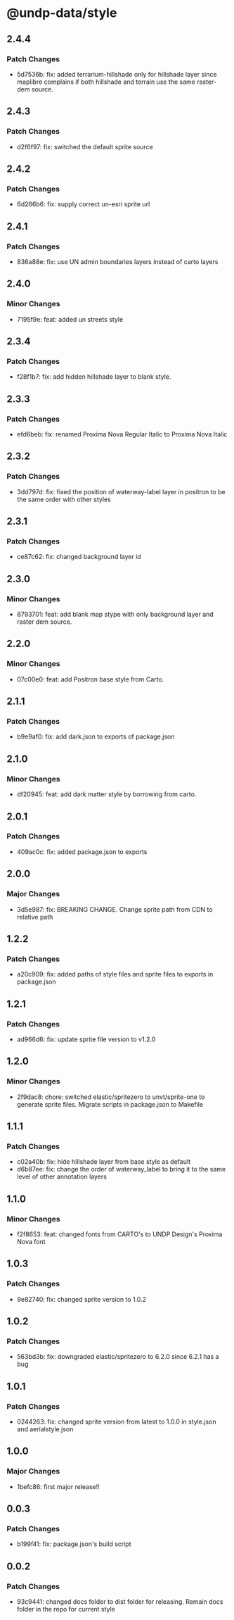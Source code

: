 # @undp-data/style

## 2.4.4

### Patch Changes

- 5d7536b: fix: added terrarium-hillshade only for hillshade layer since maplibre complains if both hillshade and terrain use the same raster-dem source.

## 2.4.3

### Patch Changes

- d2f6f97: fix: switched the default sprite source

## 2.4.2

### Patch Changes

- 6d266b6: fix: supply correct un-esri sprite url

## 2.4.1

### Patch Changes

- 836a88e: fix: use UN admin boundaries layers instead of carto layers

## 2.4.0

### Minor Changes

- 7195f9e: feat: added un streets style

## 2.3.4

### Patch Changes

- f28f1b7: fix: add hidden hillshade layer to blank style.

## 2.3.3

### Patch Changes

- efd6beb: fix: renamed Proxima Nova Regular Italic to Proxima Nova Italic

## 2.3.2

### Patch Changes

- 3dd797d: fix: fixed the position of waterway-label layer in positron to be the same order with other styles

## 2.3.1

### Patch Changes

- ce87c62: fix: changed background layer id

## 2.3.0

### Minor Changes

- 8793701: feat: add blank map stype with only background layer and raster dem source.

## 2.2.0

### Minor Changes

- 07c00e0: feat: add Positron base style from Carto.

## 2.1.1

### Patch Changes

- b9e9af0: fix: add dark.json to exports of package.json

## 2.1.0

### Minor Changes

- df20945: feat: add dark matter style by borrowing from carto.

## 2.0.1

### Patch Changes

- 409ac0c: fix: added package.json to exports

## 2.0.0

### Major Changes

- 3d5e987: fix: BREAKING CHANGE. Change sprite path from CDN to relative path

## 1.2.2

### Patch Changes

- a20c909: fix: added paths of style files and sprite files to exports in package.json

## 1.2.1

### Patch Changes

- ad966d6: fix: update sprite file version to v1.2.0

## 1.2.0

### Minor Changes

- 2f9dac8: chore: switched elastic/spritezero to unvt/sprite-one to generate sprite files. Migrate scripts in package.json to Makefile

## 1.1.1

### Patch Changes

- c02a40b: fix: hide hillshade layer from base style as default
- d6b87ee: fix: change the order of waterway_label to bring it to the same level of other annotation layers

## 1.1.0

### Minor Changes

- f2f8653: feat: changed fonts from CARTO's to UNDP Design's Proxima Nova font

## 1.0.3

### Patch Changes

- 9e82740: fix: changed sprite version to 1.0.2

## 1.0.2

### Patch Changes

- 563bd3b: fix: downgraded elastic/spritezero to 6.2.0 since 6.2.1 has a bug

## 1.0.1

### Patch Changes

- 0244263: fix: changed sprite version from latest to 1.0.0 in style.json and aerialstyle.json

## 1.0.0

### Major Changes

- 1befc86: first major release!!

## 0.0.3

### Patch Changes

- b199f41: fix: package.json's build script

## 0.0.2

### Patch Changes

- 93c9441: changed docs folder to dist folder for releasing. Remain docs folder in the repo for current style
